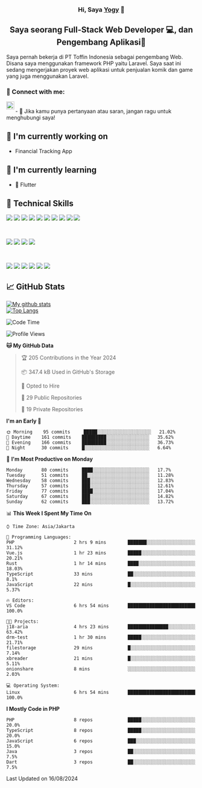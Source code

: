 <h3 align="center">
Hi, Saya <a href="#" target="_blank" rel="noreferrer">Yogy</a> 👋
</h3>

<h2 align="center">
Saya seorang Full-Stack Web Developer 💻, dan Pengembang Aplikasi📱
</h2>

Saya pernah bekerja di PT Toffin Indonesia sebagai pengembang Web. Disana saya menggunakan framework PHP yaitu Laravel. Saya saat ini sedang mengerjakan proyek web aplikasi untuk penjualan komik dan game yang juga menggunakan Laravel.

### 🤝 Connect with me:

<a href="https://www.linkedin.com/in/yogyphang/"><img align="left" src="https://raw.githubusercontent.com/yushi1007/yushi1007/main/images/linkedin.svg" alt="Nothing628 | LinkedIn" width="21px"/></a>
<!-- <a href="https://instagram.com/yushi.95"><img align="left" src="https://raw.githubusercontent.com/yushi1007/yushi1007/main/images/instagram.svg" alt="Nothing628 | Instagram" width="21px"/></a> -->
</br>
- 💬 Jika kamu punya pertanyaan atau saran, jangan ragu untuk menghubungi saya!

## 🔭 I'm currently working on

- Financial Tracking App

## 🌱 I'm currently learning

- 📱 Flutter

## 💼 Technical Skills

![](https://img.shields.io/badge/Code-Vue-informational?style=flat&logo=vue.js&color=4FC08D)
![](https://img.shields.io/badge/Code-React-informational?style=flat&logo=react&color=61DAFB)
![](https://img.shields.io/badge/Code-Redux-informational?style=flat&logo=Redux&color=764ABC)
![](https://img.shields.io/badge/Code-JavaScript-informational?style=flat&logo=JavaScript&color=F7DF1E)
![](https://img.shields.io/badge/Code-Typescript-informational?style=flat&logo=TypeScript&color=3178C6)
![](https://img.shields.io/badge/Code-HTML5-informational?style=flat&logo=HTML5&color=E34F26)
![](https://img.shields.io/badge/Code-PostgreSQL-informational?style=flat&logo=PostgreSQL&color=336791)
![](https://img.shields.io/badge/Code-SQLite-informational?style=flat&logo=SQLite&color=003B57)
![](https://img.shields.io/badge/Code-PHP-informational?style=flat&logo=php&color=777BB4)
![](https://img.shields.io/badge/Code-CSharp-informational?style=flat&logo=C%20Sharp&color=239120)

</br>

![](https://img.shields.io/badge/Style-Bootstrap-informational?style=flat&logo=Bootstrap&color=7952B3)
![](https://img.shields.io/badge/Style-CSS3-informational?style=flat&logo=CSS3&color=1572B6)
![](https://img.shields.io/badge/Style-styled--components-informational?style=flat&logo=styled-components&color=DB7093)
![](https://img.shields.io/badge/Style-Material--UI-informational?style=flat&logo=Material-UI&color=0081CB)


</br>

![](https://img.shields.io/badge/Tools-Figma-informational?style=flat&logo=Figma&color=F24E1E)
![](https://img.shields.io/badge/Tools-NPM-informational?style=flat&logo=NPM&color=CB3837)
![](https://img.shields.io/badge/Tools-Yarn-informational?style=flat&logo=Yarn&color=2C8EBB)
![](https://img.shields.io/badge/Tools-Postman-informational?style=flat&logo=Postman&color=FF6C37)
![](https://img.shields.io/badge/Tools-Git-informational?style=flat&logo=Git&color=F05032)
![](https://img.shields.io/badge/Tools-GitHub-informational?style=flat&logo=GitHub&color=181717)

## 📈 GitHub Stats 

[![My github stats](https://github-readme-stats.vercel.app/api?username=nothing628)](https://github.com/nothing628)
</br>
[![Top Langs](https://github-readme-stats.vercel.app/api/top-langs/?username=nothing628)](https://github.com/nothing628)
</br>

<!--START_SECTION:waka-->
![Code Time](http://img.shields.io/badge/Code%20Time-1%2C517%20hrs%2049%20mins-blue)

![Profile Views](http://img.shields.io/badge/Profile%20Views-0-blue)

**🐱 My GitHub Data** 

> 🏆 205 Contributions in the Year 2024
 > 
> 📦 347.4 kB Used in GitHub's Storage 
 > 
> 💼 Opted to Hire
 > 
> 📜 29 Public Repositories 
 > 
> 🔑 19 Private Repositories  
 > 
**I'm an Early 🐤** 

```text
🌞 Morning    95 commits     █████░░░░░░░░░░░░░░░░░░░░   21.02% 
🌆 Daytime    161 commits    █████████░░░░░░░░░░░░░░░░   35.62% 
🌃 Evening    166 commits    █████████░░░░░░░░░░░░░░░░   36.73% 
🌙 Night      30 commits     █░░░░░░░░░░░░░░░░░░░░░░░░   6.64%

```
📅 **I'm Most Productive on Monday** 

```text
Monday       80 commits     ████░░░░░░░░░░░░░░░░░░░░░   17.7% 
Tuesday      51 commits     ██░░░░░░░░░░░░░░░░░░░░░░░   11.28% 
Wednesday    58 commits     ███░░░░░░░░░░░░░░░░░░░░░░   12.83% 
Thursday     57 commits     ███░░░░░░░░░░░░░░░░░░░░░░   12.61% 
Friday       77 commits     ████░░░░░░░░░░░░░░░░░░░░░   17.04% 
Saturday     67 commits     ███░░░░░░░░░░░░░░░░░░░░░░   14.82% 
Sunday       62 commits     ███░░░░░░░░░░░░░░░░░░░░░░   13.72%

```


📊 **This Week I Spent My Time On** 

```text
⌚︎ Time Zone: Asia/Jakarta

💬 Programming Languages: 
PHP                      2 hrs 9 mins        ███████░░░░░░░░░░░░░░░░░░   31.12% 
Vue.js                   1 hr 23 mins        █████░░░░░░░░░░░░░░░░░░░░   20.21% 
Rust                     1 hr 14 mins        ████░░░░░░░░░░░░░░░░░░░░░   18.03% 
TypeScript               33 mins             ██░░░░░░░░░░░░░░░░░░░░░░░   8.1% 
JavaScript               22 mins             █░░░░░░░░░░░░░░░░░░░░░░░░   5.37%

🔥 Editors: 
VS Code                  6 hrs 54 mins       █████████████████████████   100.0%

🐱‍💻 Projects: 
j18-aria                 4 hrs 23 mins       ███████████████░░░░░░░░░░   63.42% 
drm-test                 1 hr 30 mins        █████░░░░░░░░░░░░░░░░░░░░   21.71% 
filestorage              29 mins             █░░░░░░░░░░░░░░░░░░░░░░░░   7.14% 
xbreader                 21 mins             █░░░░░░░░░░░░░░░░░░░░░░░░   5.11% 
onionshare               8 mins              ░░░░░░░░░░░░░░░░░░░░░░░░░   2.03%

💻 Operating System: 
Linux                    6 hrs 54 mins       █████████████████████████   100.0%

```

**I Mostly Code in PHP** 

```text
PHP                      8 repos             █████░░░░░░░░░░░░░░░░░░░░   20.0% 
TypeScript               8 repos             █████░░░░░░░░░░░░░░░░░░░░   20.0% 
JavaScript               6 repos             ███░░░░░░░░░░░░░░░░░░░░░░   15.0% 
Java                     3 repos             ██░░░░░░░░░░░░░░░░░░░░░░░   7.5% 
Dart                     3 repos             ██░░░░░░░░░░░░░░░░░░░░░░░   7.5%

```



 Last Updated on 16/08/2024
<!--END_SECTION:waka-->

<!--
Saya 
I love the entire process of developing creative websites. I love the challenge of finding caches and spending time to meet new people. Learning how people hide things and where people are likely to look.

**nothing628/nothing628** is a ✨ _special_ ✨ repository because its `README.md` (this file) appears on your GitHub profile.

Here are some ideas to get you started:

- 🔭 I’m currently working on ...
- 🌱 I’m currently learning ...
- 👯 I’m looking to collaborate on ...
- 🤔 I’m looking for help with ...
- 💬 Ask me about ...
- 📫 How to reach me: ...
- 😄 Pronouns: ...
- ⚡ Fun fact: ...
-->
